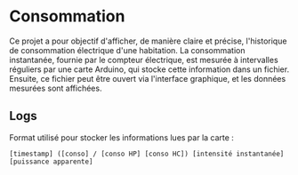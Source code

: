 # Consommation

Ce projet a pour objectif d'afficher, de manière claire et précise, l'historique de consommation électrique d'une habitation. La consommation instantanée, fournie par le compteur électrique, est mesurée à intervalles réguliers par une carte Arduino, qui stocke cette information dans un fichier. Ensuite, ce fichier peut être ouvert via l'interface graphique, et les données mesurées sont affichées.

## Logs

Format utilisé pour stocker les informations lues par la carte :
```
[timestamp] ([conso] / [conso HP] [conso HC]) [intensité instantanée] [puissance apparente]
```
